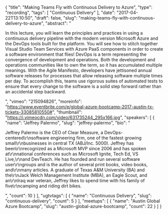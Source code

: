 {
  "title": "Making Teams Fly with Continuous Delivery to Azure",
  "type": "recording",
  "tags": [
    "Continuous Delivery"
  ],
  "date": "2017-04-22T13:10:50",
  "draft": false,
  "slug": "making-teams-fly-with-continuous-delivery-to-azure",
  "abstract": "<p>In this lecture, you will learn the principles and practices in using a continuous delivery pipeline with the modern version Microsoft Azure and the DevOps tools built for the platform. You will see how to stitch together Visual Studio Team Services with Azure PaaS components in order to create a software environment that flies! DevOps is a term representing the convergence of development and operations. Both the development and operations communities like to own the term, so it has accumulated multiple meanings. With the Agile Manifesto, developers have jettisoned annual software releases for processes that allow releasing software multiple times per day. To accomplish this, teams use rigorous suites of automated tests to ensure that every change to the software is a solid step forward rather than an accidental step backward.</p>",
  "vimeo": "215094826",
  "moreinfo": "https://www.eventbrite.com/e/global-azure-bootcamp-2017-austin-tx-tickets-33085810550#",
  "thumbnail": "https://i.vimeocdn.com/video/631735244_295x166.jpg",
  "speakers": [
    {
      "name": "Jeffrey Palermo",
      "slug": "jeffrey-palermo",
      "bio": "<p>Jeffrey Palermo is the CEO of Clear Measure, a DevOps-centered\r\nsoftware engineering firm, one of the fastest growing small\r\nbusinesses in central TX (ABJ/Inc. 5000). Jeffrey has been\r\nrecognized as a Microsoft MVP since 2006 and has spoken at\r\nnational conferences such as Microsoft Ignite, Tech Ed, VS Live,\r\nand DevTeach. He has founded and run several software user\r\ngroups and is the author of several print books, video books, and\r\nmany articles. A graduate of Texas A&M University (BA) and the\r\nJack Welch Management Institute (MBA), an Eagle Scout, and an\r\nIraq war veteran, Jeffrey likes to spend time with his family of five\r\ncamping and riding dirt bikes.</p>",
      "count": 10
    }
  ],
  "ugtvtags": [
    {
      "name": "Continuous Delivery",
      "slug": "continuous-delivery",
      "count": 5
    }
  ],
  "meetups": [
    {
      "name": "Austin Global Azure Bootcamp",
      "slug": "austin-global-azure-bootcamp",
      "count": 22
    }
  ]
}